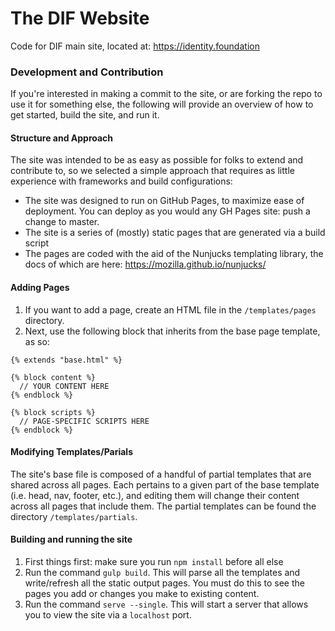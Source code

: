# The DIF Website

Code for DIF main site, located at: https://identity.foundation

### Development and Contribution

If you're interested in making a commit to the site, or are forking the repo to use it for something else, the following will provide an overview of how to get started, build the site, and run it.

#### Structure and Approach

The site was intended to be as easy as possible for folks to extend and contribute to, so we selected a simple approach that requires as little experience with frameworks and build configurations:

- The site was designed to run on GitHub Pages, to maximize ease of deployment. You can deploy as you would any GH Pages site: push a change to master.
- The site is a series of (mostly) static pages that are generated via a build script
- The pages are coded with the aid of the Nunjucks templating library, the docs of which are here: https://mozilla.github.io/nunjucks/

#### Adding Pages

1. If you want to add a page, create an HTML file in the `/templates/pages` directory.
2. Next, use the following block that inherits from the base page template, as so:

```
{% extends "base.html" %}

{% block content %}
  // YOUR CONTENT HERE
{% endblock %}

{% block scripts %}
  // PAGE-SPECIFIC SCRIPTS HERE
{% endblock %}
```
#### Modifying Templates/Parials

The site's base file is composed of a handful of partial templates that are shared across all pages. Each pertains to a given part of the base template (i.e. head, nav, footer, etc.), and editing them will change their content across all pages that include them. The partial templates can be found the directory `/templates/partials`.

#### Building and running the site

1. First things first: make sure you run `npm install` before all else
2. Run the command `gulp build`. This will parse all the templates and write/refresh all the static output pages. You must do this to see the pages you add or changes you make to existing content.
3. Run the command `serve --single`. This will start a server that allows you to view the site via a `localhost` port.



